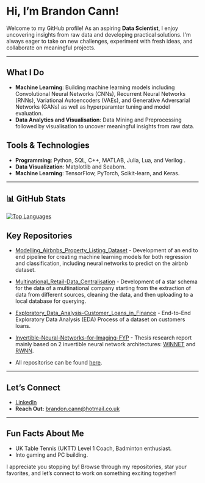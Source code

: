 # Hi, I’m Brandon Cann!
Welcome to my GitHub profile! As an aspiring **Data Scientist**, I enjoy uncovering insights from raw data and developing practical solutions. I'm always eager to take on new challenges, experiment with fresh ideas, and collaborate on meaningful projects.
           
---

## What I Do
- **Machine Learning**: Building machine learning models including Convolutional Neural Networks (CNNs), Recurrent Neural Networks (RNNs), Variational Autoencoders (VAEs), and Generative Adversarial Networks (GANs) as well as hyperparamter tuning and model evaluation.
- **Data Analytics and Visualisation**: Data Mining and Preprocessing followed by visualisation to uncover meaningful insights from raw data.

## Tools & Technologies  
- **Programming**: Python, SQL, C++, MATLAB, Julia, Lua, and Verilog  .
- **Data Visualization**: Matplotlib and Seaborn. 
- **Machine Learning**: TensorFlow, PyTorch, Scikit-learn, and Keras.

---

## 📊 GitHub Stats

[![Top Languages](https://github-readme-stats.vercel.app/api/top-langs/?username=bc319IC&layout=donut&theme=radical&size_weight=0.25&count_weight=0.75)](https://github.com/bc319IC/github-readme-stats)

## Key Repositories

- [Modelling_Airbnbs_Property_Listing_Dataset](https://github.com/bc319IC/Modelling_Airbnbs_Property_Listing_Dataset) - Development of an end to end pipeline for creating machine learning models for both regression and classification, including neural networks to predict on the airbnb dataset.
- [Multinational_Retail-Data_Centralisation](https://github.com/bc319IC/Multinational_Retail-Data_Centralisation) - Development of a star schema for the data of a multinational company starting from the extraction of data from different sources, cleaning the data, and then uploading to a local database for querying.
- [Exploratory_Data_Analysis-Customer_Loans_in_Finance](https://github.com/bc319IC/Exploratory_Data_Analysis-Customer_Loans_in_Finance) - End-to-End Exploratory Data Analysis (EDA) Process of a dataset on customers loans.
- [Invertible-Neural-Networks-for-Imaging-FYP](https://github.com/bc319IC/Invertible-Neural-Networks-for-Imaging-FYP) - Thesis research report mainly based on 2 invertible neural network architectures: [WINNET](https://github.com/bc319IC/WINNET) and [RWNN](https://github.com/bc319IC/RWNN).

- All repositorise can be found [here](https://github.com/bc319IC?tab=repositories).

---

## Let’s Connect

- [LinkedIn](https://www.linkedin.com/in/bc319ic/)
- **Reach Out:** brandon.cann@hotmail.co.uk

---

## Fun Facts About Me

- UK Table Tennis (UKTT) Level 1 Coach, Badminton enthusiast.
- Into gaming and PC building.

I appreciate you stopping by! Browse through my repositories, star your favorites, and let’s connect to work on something exciting together!